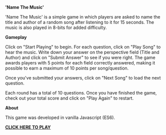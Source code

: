 **'Name The Music'**

'Name The Music' is a simple game in which players are asked to name the title and author of a random song after listening to it for 15 seconds. The music is also played in 8-bits for added difficulty.


**Gameplay**

Click on "Start Playing" to begin. For each question, click on "Play Song" to hear the music.  Write down your answer on the perspective field (Title and Author) and click on "Submit Answer" to see if you were right. The game awards players with 5 points for each field correctly answered, making it possible to earn a maximum of 10 points per song/question.

Once you've submitted your answers, click on "Next Song" to load the next question.

Each round has a total of 10 questions. Once you have finished the game, check out your total score and click on "Play Again" to restart.


**About**

This game was developed in vanilla Javascript (ES6).


**[CLICK HERE TO PLAY](https://gab-ahrens.github.io/Name-The-Music/)**
